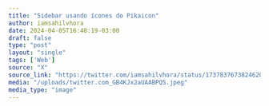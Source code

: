 ```yaml
---
title: "Sidebar usando ícones do Pikaicon"
author: iamsahilvhora
date: 2024-04-05T16:48:19-03:00
draft: false
type: "post"
layout: "single"
tags: ['Web']
source: "X"
source_link: "https://twitter.com/iamsahilvhora/status/1737837673824620647/photo/1"
media: "/uploads/twitter.com_GB4KJx2aUAABPQ5.jpeg"
media_type: "image"
---
```


